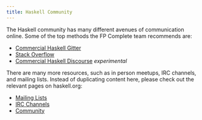 ```yaml
---
title: Haskell Community
---
```


The Haskell community has many different avenues of communication
online. Some of the top methods the FP Complete team recommends are:

* [Commercial Haskell Gitter](https://gitter.im/commercialhaskell/commercialhaskell)
* [Stack Overflow](https://stackoverflow.com/questions/tagged/haskell)
* [Commercial Haskell Discourse](https://discourse.commercialhaskell.com/) *experimental*

There are many more resources, such as in person meetups, IRC
channels, and mailing lists. Instead of duplicating content here,
please check out the relevant pages on haskell.org:

* [Mailing Lists](https://www.haskell.org/mailing-lists)
* [IRC Channels](https://www.haskell.org/irc)
* [Community](https://www.haskell.org/community)

